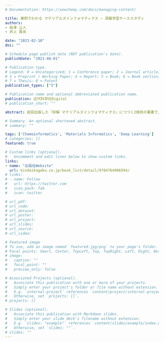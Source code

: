 ```yaml
---
# Documentation: https://wowchemy.com/docs/managing-content/

title: 事例でわかる マテリアルズインフォマティクス – 深層学習ケーススタディ
authors:
- 船津 公人
- 井上 貴央

date: "2023-02-10"
doi: ""

# Schedule page publish date (NOT publication's date).
publishDate: "2021-08-01"

# Publication type.
# Legend: 0 = Uncategorized; 1 = Conference paper; 2 = Journal article;
# 3 = Preprint / Working Paper; 4 = Report; 5 = Book; 6 = Book section;
# 7 = Thesis; 8 = Patent
publication_types: ["5"]

# Publication name and optional abbreviated publication name.
publication: 近代科学社Digital
# publication_short: ""

abstract: 前回出版した『詳解 マテリアルズインフォマティクス』につづく2冊目の著書で, 今回の本はこれの姉妹書という立ち位置になります. 有機･無機化学における応用事例をとおして, 具体的なデータの扱い方やモデルを構築する際の考え方などについて知ることができるようにまとめたつもりです. 単行本･ペーパーバック･電子書籍があります. 目次などは出版社Websiteを御覧ください.

# Summary. An optional shortened abstract.
# summary: ""

tags: ['Chemoinformatics', 'Materials Informatics', 'Deep Learning']
# categories: []
featured: true

# Custom links (optional).
#   Uncomment and edit lines below to show custom links.
links:
- name: "出版社Website"
  url: kindaikagaku.co.jp/book_list/detail/9784764906594/
# links:
# - name: Follow
#   url: https://twitter.com
#   icon_pack: fab
#   icon: twitter

# url_pdf:
# url_code:
# url_dataset:
# url_poster:
# url_project:
# url_slides:
# url_source:
# url_video:

# Featured image
# To use, add an image named `featured.jpg/png` to your page's folder.
# Focal points: Smart, Center, TopLeft, Top, TopRight, Left, Right, BottomLeft, Bottom, BottomRight.
# image:
#   caption: ""
#   focal_point: ""
#   preview_only: false

# Associated Projects (optional).
#   Associate this publication with one or more of your projects.
#   Simply enter your project's folder or file name without extension.
#   E.g. `internal-project` references `content/project/internal-project/index.md`.
#   Otherwise, set `projects: []`.
# projects: []

# Slides (optional).
#   Associate this publication with Markdown slides.
#   Simply enter your slide deck's filename without extension.
#   E.g. `slides: "example"` references `content/slides/example/index.md`.
#   Otherwise, set `slides: ""`.
# slides: ""
---
```

